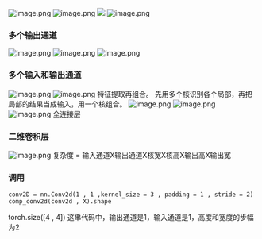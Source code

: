 ![image.png](https://cdn.jsdelivr.net/gh/Bluestone-work/image/image/20240924213153.png)
![image.png](https://cdn.jsdelivr.net/gh/Bluestone-work/image/image/20240924213200.png)
![](https://cdn.jsdelivr.net/gh/Bluestone-work/image/image/20240924213206.png)
![image.png](https://cdn.jsdelivr.net/gh/Bluestone-work/image/image/20240924213440.png)
### 多个输出通道
![image.png](https://cdn.jsdelivr.net/gh/Bluestone-work/image/image/20240924213607.png)
![image.png](https://cdn.jsdelivr.net/gh/Bluestone-work/image/image/20240924213615.png)
![image.png](https://cdn.jsdelivr.net/gh/Bluestone-work/image/image/20240924213622.png)
### 多个输入和输出通道
![image.png](https://cdn.jsdelivr.net/gh/Bluestone-work/image/image/20240924213740.png)
![image.png](https://cdn.jsdelivr.net/gh/Bluestone-work/image/image/20240924213747.png)
特征提取再组合。
先用多个核识别各个局部，再把局部的结果当成输入，用一个核组合。
![image.png](https://cdn.jsdelivr.net/gh/Bluestone-work/image/image/20240924214315.png)
![image.png](https://cdn.jsdelivr.net/gh/Bluestone-work/image/image/20240924214345.png)
![image.png](https://cdn.jsdelivr.net/gh/Bluestone-work/image/image/20240924214453.png)
全连接层

### 二维卷积层
![image.png](https://cdn.jsdelivr.net/gh/Bluestone-work/image/image/20240924214525.png)
复杂度 = 输入通道X输出通道X核宽X核高X输出高X输出宽
### 调用
```
conv2D = nn.Conv2d(1 , 1 ,kernel_size = 3 , padding = 1 , stride = 2)
comp_conv2d(conv2d , X).shape
```
torch.size([4 , 4])
这串代码中，输出通道是1，输入通道是1，高度和宽度的步幅为2